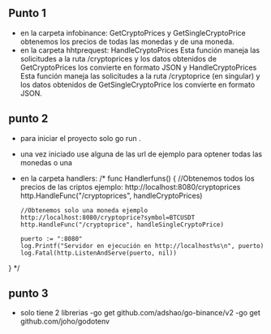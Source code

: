## Punto 1

- en la carpeta infobinance: GetCryptoPrices y GetSingleCryptoPrice obtenemos los precios de todas las monedas y de una moneda.
- en la carpeta hhtprequest: HandleCryptoPrices Esta función maneja las solicitudes a la ruta /cryptoprices y los datos obtenidos de GetCryptoPrices los convierte en formato JSON y HandleCryptoPrices Esta función maneja las solicitudes a la ruta /cryptoprice (en singular) y los datos obtenidos de GetSingleCryptoPrice los convierte en formato JSON.

## punto 2

- para iniciar el proyecto solo go run .
- una vez iniciado use alguna de las url de ejemplo para optener todas las monedas o una

- en la carpeta handlers:
  /\*
  func Handlerfuns() {
  //Obtenemos todos los precios de las criptos ejemplo: http://localhost:8080/cryptoprices
  http.HandleFunc("/cryptoprices", handleCryptoPrices)

      //Obtenemos solo una moneda ejemplo http://localhost:8080/cryptoprice?symbol=BTCUSDT
      http.HandleFunc("/cryptoprice", handleSingleCryptoPrice)

      puerto := ":8080"
      log.Printf("Servidor en ejecución en http://localhost%s\n", puerto)
      log.Fatal(http.ListenAndServe(puerto, nil))

}
\*/

## punto 3

- solo tiene 2 librerias
  -go get github.com/adshao/go-binance/v2
  -go get github.com/joho/godotenv
